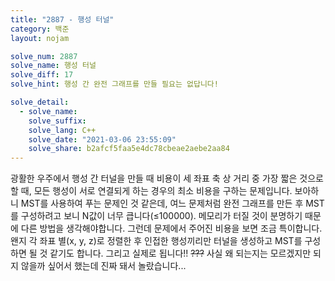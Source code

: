 ```yaml
---
title: "2887 - 행성 터널"
category: 백준
layout: nojam

solve_num: 2887
solve_name: 행성 터널
solve_diff: 17
solve_hint: 행성 간 완전 그래프를 만들 필요는 없답니다!

solve_detail:
  - solve_name:
    solve_suffix:
    solve_lang: C++
    solve_date: "2021-03-06 23:55:09"
    solve_share: b2afcf5faa5e4dc78cbeae2aebe2aa84
---
```


광활한 우주에서 행성 간 터널을 만들 때 비용이 세 좌표 축 상 거리 중 가장 짧은 것으로 할 때, 모든 행성이 서로 연결되게 하는 경우의 최소 비용을 구하는 문제입니다. 보아하니 MST를 사용하여 푸는 문제인 것 같은데, 여느 문제처럼 완전 그래프를 만든 후 MST를 구성하려고 보니 N값이 너무 큽니다(≤100000). 메모리가 터질 것이 분명하기 때문에 다른 방법을 생각해야합니다. 그런데 문제에서 주어진 비용을 보면 조금 특이합니다. 왠지 각 좌표 별(x, y, z)로 정렬한 후 인접한 행성끼리만 터널을 생성하고 MST를 구성하면 될 것 같기도 합니다. 그리고 실제로 됩니다!! ~~???~~ 사실 왜 되는지는 모르겠지만 되지 않을까 싶어서 했는데 진짜 돼서 놀랐습니다...
